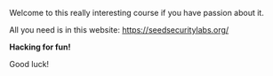 Welcome to this really interesting course if you have passion about it.

All you need is in this website: https://seedsecuritylabs.org/

**Hacking for fun!**

Good luck!
